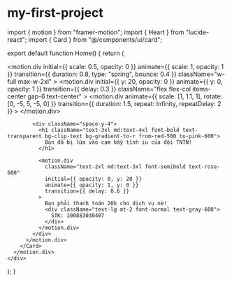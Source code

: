 # my-first-project
import { motion } from "framer-motion";
import { Heart } from "lucide-react";
import { Card } from "@/components/ui/card";

export default function Home() {
  return (
    <div className="min-h-screen w-full flex items-center justify-center bg-gradient-to-br from-pink-100 to-rose-100 p-4">
      <motion.div
        initial={{ scale: 0.5, opacity: 0 }}
        animate={{ scale: 1, opacity: 1 }}
        transition={{ 
          duration: 0.8,
          type: "spring",
          bounce: 0.4
        }}
        className="w-full max-w-2xl"
      >
        <Card className="p-8 shadow-xl bg-white/90 backdrop-blur">
          <motion.div
            initial={{ y: 20, opacity: 0 }}
            animate={{ y: 0, opacity: 1 }}
            transition={{ delay: 0.3 }}
            className="flex flex-col items-center gap-6 text-center"
          >
            <motion.div
              animate={{ 
                scale: [1, 1.1, 1],
                rotate: [0, -5, 5, -5, 0]
              }}
              transition={{ 
                duration: 1.5,
                repeat: Infinity,
                repeatDelay: 2
              }}
            >
              <Heart className="w-16 h-16 text-red-500" />
            </motion.div>

            <div className="space-y-4">
              <h1 className="text-3xl md:text-4xl font-bold text-transparent bg-clip-text bg-gradient-to-r from-red-500 to-pink-600">
                Bạn đã bị lừa vào cạm bẫy tình iu của đội TNTN!
              </h1>

              <motion.div 
                className="text-2xl md:text-3xl font-semibold text-rose-600"
                initial={{ opacity: 0, y: 20 }}
                animate={{ opacity: 1, y: 0 }}
                transition={{ delay: 0.6 }}
              >
                Bạn phải thanh toán 20k cho dịch vụ nè!
                <div className="text-lg mt-2 font-normal text-gray-600">
                  STK: 100883030407
                </div>
              </motion.div>
            </div>
          </motion.div>
        </Card>
      </motion.div>
    </div>
  );
}
